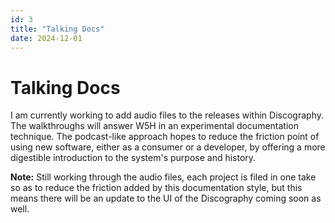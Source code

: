 ```yaml
---
id: 3
title: "Talking Docs"
date: 2024-12-01
---
```


# Talking Docs

I am currently working to add audio files to the releases within Discography. The walkthroughs will answer W5H in an experimental documentation technique. 
The podcast-like approach hopes to reduce the friction point of using new software, either as a consumer or a developer, by offering a more digestible introduction to the system's purpose and history.

**Note:** Still working through the audio files, each project is filed in one take so as to reduce the friction added by this documentation style, but this means there will be an update to the UI of the Discography coming soon as well.

